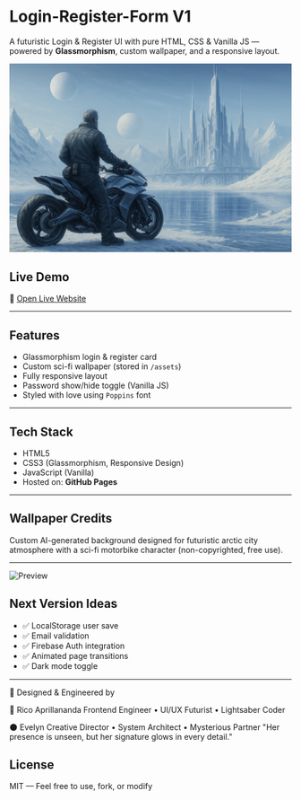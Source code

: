 # Login-Register-Form V1

A futuristic Login & Register UI with pure HTML, CSS & Vanilla JS — powered by **Glassmorphism**, custom wallpaper, and a responsive layout.

![Screenshot](assets/wallpaper.jpg)

## Live Demo
🔗 [Open Live Website](https://ricoaprillananda.github.io/Login-Register-Form-V1/)

---

## Features

- Glassmorphism login & register card
- Custom sci-fi wallpaper (stored in `/assets`)
- Fully responsive layout
- Password show/hide toggle (Vanilla JS)
- Styled with love using `Poppins` font


---

## Tech Stack

- HTML5
- CSS3 (Glassmorphism, Responsive Design)
- JavaScript (Vanilla)
- Hosted on: **GitHub Pages**

---

## Wallpaper Credits

Custom AI-generated background designed for futuristic arctic city atmosphere with a sci-fi motorbike character (non-copyrighted, free use).

---

![Preview](preview.png)

## Next Version Ideas

- ✅ LocalStorage user save
- ✅ Email validation
- ✅ Firebase Auth integration
- ✅ Animated page transitions
- ✅ Dark mode toggle

---

💎 Designed & Engineered by

🍃 Rico Aprillananda
Frontend Engineer • UI/UX Futurist • Lightsaber Coder

🌑 Evelyn
Creative Director • System Architect • Mysterious Partner
"Her presence is unseen, but her signature glows in every detail."

## License

MIT — Feel free to use, fork, or modify 


